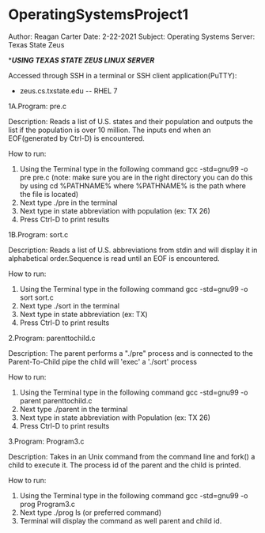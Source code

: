 # OperatingSystemsProject1
Author: Reagan Carter
Date: 2-22-2021
Subject: Operating Systems
Server: Texas State Zeus



******USING TEXAS STATE ZEUS LINUX SERVER*****

Accessed through SSH in a terminal or SSH client application(PuTTY):
- zeus.cs.txstate.edu -- RHEL 7



1A.Program: pre.c

Description: Reads a list of U.S. states and their population and outputs the list if the population is over 10 million. The inputs end when an EOF(generated by Ctrl-D) is encountered.

How to run: 
1) Using the Terminal type in the following command gcc -std=gnu99 -o pre pre.c    (note: make sure you are in the right directory you can do this by using cd      %PATHNAME% where %PATHNAME% is the path where the file is located)
2) Next type ./pre in the terminal
3) Next type in state abbreviation with population (ex: TX 26)
4) Press Ctrl-D to print results



1B.Program: sort.c

Description: Reads a list of U.S. abbreviations from stdin and will display it in alphabetical order.Sequence is read until an EOF is encountered.

How to run: 
1) Using the Terminal type in the following command gcc -std=gnu99 -o sort sort.c    
2) Next type ./sort in the terminal
3) Next type in state abbreviation (ex: TX)
4) Press Ctrl-D to print results




2.Program: parenttochild.c

Description: The parent performs a "./pre" process and is connected to the Parent-To-Child pipe the child will 'exec' a './sort' process
  
How to run: 
1) Using the Terminal type in the following command gcc -std=gnu99 -o parent parenttochild.c    
2) Next type ./parent in the terminal
3) Next type in state abbreviation with Population (ex: TX 26)
4) Press Ctrl-D to print results



3.Program: Program3.c

Description: Takes in an Unix command from the command line and fork() a child to execute it. The process id of the parent and the child is printed.

How to run: 
1) Using the Terminal type in the following command gcc -std=gnu99 -o prog Program3.c    
2) Next type ./prog ls (or preferred command)
3) Terminal will display the command as well parent and child id.

    
